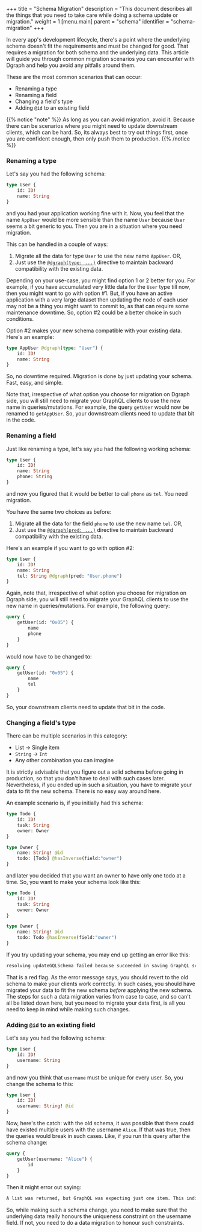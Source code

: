 +++
title = "Schema Migration"
description = "This document describes all the things that you need to take care while doing a schema update or migration."
weight = 1
[menu.main]
    parent = "schema"
    identifier = "schema-migration"
+++

In every app's development lifecycle, there's a point where the underlying schema doesn't fit the requirements and must be changed for good.
That requires a migration for both schema and the underlying data.
This article will guide you through common migration scenarios you can encounter with Dgraph and help you avoid any pitfalls around them.

These are the most common scenarios that can occur:
* Renaming a type
* Renaming a field
* Changing a field's type
* Adding `@id` to an existing field

{{% notice "note" %}}
As long as you can avoid migration, avoid it. 
Because there can be scenarios where you might need to update downstream clients, which can be hard.
So, its always best to try out things first, once you are confident enough, then only push them to 
production.
{{% /notice %}}

### Renaming a type

Let's say you had the following schema:

```graphql
type User {
    id: ID!
    name: String
}
```

and you had your application working fine with it. Now, you feel that the name `AppUser` would be
more sensible than the name `User` because `User` seems a bit generic to you. Then you are in a 
situation where you need migration.

This can be handled in a couple of ways:
1. Migrate all the data for type `User` to use the new name `AppUser`. OR,
2. Just use the [`@dgraph(type: ...)`](/graphql/dgraph) directive to maintain backward compatibility 
   with the existing data.

Depending on your use-case, you might find option 1 or 2 better for you. For example, if you 
have accumulated very little data for the `User` type till now, then you might want to go with 
option #1. But, if you have an active application with a very large dataset then updating the 
node of each user may not be a thing you might want to commit to, as that can require some 
maintenance downtime. So, option #2 could be a better choice in such conditions.

Option #2 makes your new schema compatible with your existing data. Here's an example:

```graphql
type AppUser @dgraph(type: "User") {
    id: ID!
    name: String
}
```

So, no downtime required. Migration is done by just updating your schema. Fast, easy, and simple.

Note that, irrespective of what option you choose for migration on Dgraph side, you will still 
need to migrate your GraphQL clients to use the new name in queries/mutations. For example, the 
query `getUser` would now be renamed to `getAppUser`. So, your downstream clients need to update 
that bit in the code.

### Renaming a field

Just like renaming a type, let's say you had the following working schema:

```graphql
type User {
    id: ID!
    name: String
    phone: String
}
```

and now you figured that it would be better to call `phone` as `tel`. You need migration.

You have the same two choices as before:
1. Migrate all the data for the field `phone` to use the new name `tel`. OR,
2. Just use the [`@dgraph(pred: ...)`](/graphql/dgraph) directive to maintain backward compatibility
   with the existing data.
   
Here's an example if you want to go with option #2:

```graphql
type User {
    id: ID!
    name: String
    tel: String @dgraph(pred: "User.phone")
}
```

Again, note that, irrespective of what option you choose for migration on Dgraph side, you will 
still need to migrate your GraphQL clients to use the new name in queries/mutations. For example,
the following query:

```graphql
query {
    getUser(id: "0x05") {
        name
        phone
    }
}
```

would now have to be changed to:

```graphql
query {
    getUser(id: "0x05") {
        name
        tel
    }
}
```

So, your downstream clients need to update that bit in the code.

### Changing a field's type

There can be multiple scenarios in this category:
* List -> Single item
* `String` -> `Int`
* Any other combination you can imagine

It is strictly advisable that you figure out a solid schema before going in production, so that 
you don't have to deal with such cases later. Nevertheless, if you ended up in such a situation, you
have to migrate your data to fit the new schema. There is no easy way around here.

An example scenario is, if you initially had this schema:

```graphql
type Todo {
    id: ID!
    task: String
    owner: Owner
}  

type Owner {
    name: String! @id
    todo: [Todo] @hasInverse(field:"owner")
}
```

and later you decided that you want an owner to have only one todo at a time. So, you want to 
make your schema look like this:

```graphql
type Todo {
    id: ID!
    task: String
    owner: Owner
}  

type Owner {
    name: String! @id
    todo: Todo @hasInverse(field:"owner")
}
```

If you try updating your schema, you may end up getting an error like this:

```txt
resolving updateGQLSchema failed because succeeded in saving GraphQL schema but failed to alter Dgraph schema - GraphQL layer may exhibit unexpected behaviour, reapplying the old GraphQL schema may prevent any issues: Schema change not allowed from [uid] => uid without deleting pred: owner.todo
```

That is a red flag. As the error message says, you should revert to the old schema to make your 
clients work correctly. In such cases, you should have migrated your data to fit the new schema
_before_ applying the new schema. The steps for such a data migration varies from case to case, 
and so can't all be listed down here, but you need to migrate your data first, is all you need 
to keep in mind while making such changes.

### Adding `@id` to an existing field

Let's say you had the following schema:

```graphql
type User {
    id: ID!
    username: String
}
```

and now you think that `username` must be unique for every user. So, you change the schema to this:

```graphql
type User {
    id: ID!
    username: String! @id
}
```

Now, here's the catch: with the old schema, it was possible that there could have existed 
multiple users with the username `Alice`. If that was true, then the queries would break in such 
cases. Like, if you run this query after the schema change:

```graphql
query {
    getUser(username: "Alice") {
        id
    }
}
```

Then it might error out saying:

```txt
A list was returned, but GraphQL was expecting just one item. This indicates an internal error - probably a mismatch between the GraphQL and Dgraph/remote schemas. The value was resolved as null (which may trigger GraphQL error propagation) and as much other data as possible returned.
```

So, while making such a schema change, you need to make sure that the underlying data really 
honours the uniqueness constraint on the username field. If not, you need to do a data migration 
to honour such constraints.
